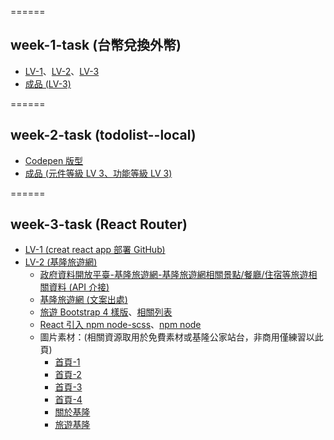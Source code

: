 ======
## week-1-task (台幣兌換外幣)
- [LV-1](https://gmwu185.github.io/react-preliminary-tasks/exchange-currency/LV-1.html)、[LV-2](https://gmwu185.github.io/react-preliminary-tasks/exchange-currency/LV-2.html)、[LV-3](https://gmwu185.github.io/react-preliminary-tasks/exchange-currency/LV-3.html)
- [成品 (LV-3)](https://gmwu185.github.io/react-preliminary-tasks/exchange-currency/LV-3.html)


======
## week-2-task (todolist--local)
- [Codepen 版型](https://codepen.io/liao/pen/MWVBGxq?editors=1010)
- [成品 (元件等級 LV 3、功能等級 LV 3)](https://gmwu185.github.io/react-preliminary-tasks/todolist--local)


======
## week-3-task (React Router)
- [LV-1 (creat react app 部署 GitHub)](https://gmwu185.github.io/react-preliminary-tasks/react-router-test/build/#/)
- [LV-2 (基隆旅遊網)](https://gmwu185.github.io/react-preliminary-tasks/react-keelung-travel/build/#/)
  - [政府資料開放平臺-基隆旅遊網-基隆旅遊網相關景點/餐廳/住宿等旅遊相關資料 (API 介接)](https://data.gov.tw/dataset/129333)
  - [基隆旅遊網 (文案出處)](https://tour.klcg.gov.tw/zh-hant/)
  - [旅遊 Bootstrap 4 樣版](https://themewagon.com/themes/free-modern-bootstrap-4-html5-travel-website-template-pacific/)、[相關列表](https://themewagon.com/theme-tag/travel-tourism/?swoof=1&pa_price=free&really_curr_tax=495-product_tag)
  - [React 引入 npm node-scss](https://www.youtube.com/watch?v=Q-0P6jnGtvY)、[npm node](https://www.npmjs.com/package/node-scss)
  - 圖片素材：(相關資源取用於免費素材或基隆公家站台，非商用僅練習以此頁)
    - [首頁-1](https://unsplash.com/photos/R_BLOGXpsOg)
    - [首頁-2](https://unsplash.com/photos/2yL_4Cr1Mgo)
    - [首頁-3](https://unsplash.com/photos/QAkqxrH6mvc)
    - [首頁-4](https://unsplash.com/photos/eup1RDk1I5w)
    - [關於基隆](https://unsplash.com/photos/2grhu3s_VXU)
    - [旅遊基隆](https://greatkeelung.klcg.gov.tw/tw/Index)
